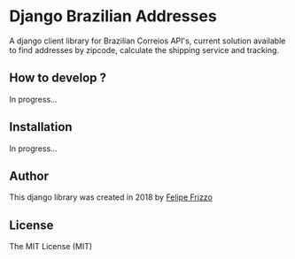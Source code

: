 # Django Brazilian Addresses
A django client library for Brazilian Correios API's, current solution available to find addresses by zipcode, calculate the shipping service and tracking.

## How to develop ?
In progress...

## Installation
In progress...

## Author
This django library was created in 2018 by [Felipe Frizzo]('http://felipefrizzo.github.io')

## License
The MIT License (MIT)